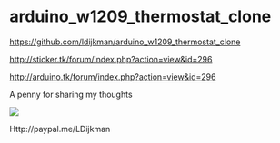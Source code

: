 # arduino_w1209_thermostat_clone
https://github.com/ldijkman/arduino_w1209_thermostat_clone

http://sticker.tk/forum/index.php?action=view&id=296

http://arduino.tk/forum/index.php?action=view&id=296


A penny for sharing my thoughts

<img src="https://encrypted-tbn0.gstatic.com/images?q=tbn:ANd9GcRLNoeBfsrNTL5n1iIsYfQWDR0MopN59bRpxw&usqp=CAU">

Http://paypal.me/LDijkman
